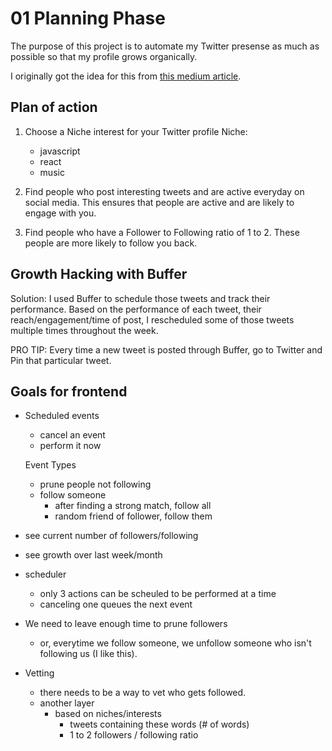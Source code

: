 # 01 Planning Phase

The purpose of this project is to automate my Twitter presense as much as possible so that my profile grows organically.

I originally got the idea for this from [this medium article](https://medium.com/@karanjthakkar/how-i-grew-from-300-to-5k-followers-in-just-3-weeks-2436528da845).

## Plan of action
1. Choose a Niche interest for your Twitter profile
Niche:
    - javascript
    - react
    - music

2. Find people who post interesting tweets and are active everyday on social media. This ensures that people are active and are likely to engage with you.

3. Find people who have a Follower to Following ratio of 1 to 2. These people are more likely to follow you back.

## Growth Hacking with Buffer
Solution: I used Buffer to schedule those tweets and track their performance. Based on the performance of each tweet, their reach/engagement/time of post, I rescheduled some of those tweets multiple times throughout the week.

PRO TIP: Every time a new tweet is posted through Buffer, go to Twitter and Pin that particular tweet.

## Goals for frontend
- Scheduled events
  - cancel an event
  - perform it now

  Event Types
  - prune people not following
  - follow someone
    - after finding a strong match, follow all
    - random friend of follower, follow them

- see current number of followers/following
- see growth over last week/month

- scheduler
  - only 3 actions can be scheuled to be performed at a time
  - canceling one queues the next event

- We need to leave enough time to prune followers
  - or, everytime we follow someone, we unfollow someone who isn't following us (I like this).

- Vetting
  - there needs to be a way to vet who gets followed.
  - another layer
    - based on niches/interests
      - tweets containing these words (# of words)
      - 1 to 2 followers / following ratio

